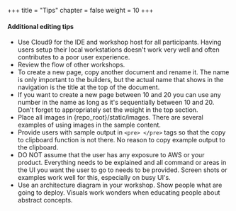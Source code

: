 +++
title = "Tips"
chapter = false
weight = 10
+++

#### Additional editing tips 

* Use Cloud9 for the IDE and workshop host for all participants.  Having users setup their local workstations doesn't work very well and often contributes to a poor user experience.
* Review the flow of other workshops. 
* To create a new page, copy another document and rename it.  The name is only important to the builders, but the actual name that shows in the navigation is the title at the top of the document.  
* If you want to create a new page between 10 and 20 you can use any number in the name as long as it's sequentially between 10 and 20.  Don't forget to appropriately set the weight in the top section.
* Place all images in {repo_root}/static/images.  There are several examples of using images in the sample content.
* Provide users with sample output in `<pre> </pre>` tags so that the copy to clipboard function is not there.  No reason to copy example output to the clipboard.
* DO NOT assume that the user has any exposure to AWS or your product.  Everything needs to be explained and all command or areas in the UI you want the user to go to needs to be provided.  Screen shots or examples work well for this, especially on busy UI's.  
* Use an architecture diagram in your workshop.  Show people what are going to deploy.  Visuals work wonders when educating people about abstract concepts.  